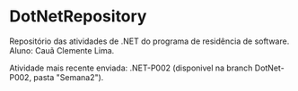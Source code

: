 # DotNetRepository

Repositório das atividades de .NET do programa de residência de software.
Aluno: Cauã Clemente Lima.

Atividade mais recente enviada: .NET-P002 (disponivel na branch DotNet-P002, pasta "Semana2").
